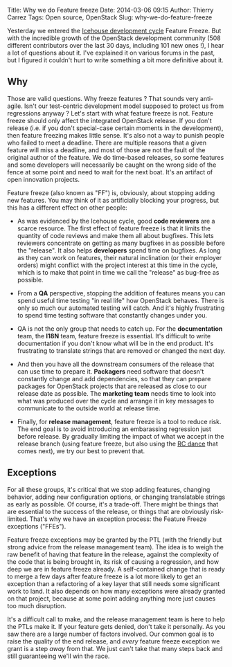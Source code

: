 Title: Why we do Feature freeze
Date: 2014-03-06 09:15
Author: Thierry Carrez
Tags: Open source, OpenStack
Slug: why-we-do-feature-freeze

Yesterday we entered the [Icehouse development
cycle](https://wiki.openstack.org/wiki/Icehouse_Release_Schedule)
Feature Freeze. But with the incredible growth of the OpenStack
development community (508 different contributors over the last 30 days,
including 101 new ones !), I hear a lot of questions about it. I've
explained it on various forums in the past, but I figured it couldn't
hurt to write something a bit more definitive about it.

## Why

Those are valid questions. Why freeze features ? That sounds very
anti-agile. Isn't our test-centric development model supposed to protect
us from regressions anyway ? Let's start with what feature freeze is
not. Feature freeze should only affect the integrated OpenStack release.
If you don't release (i.e. if you don't special-case certain moments in
the development), then feature freezing makes little sense. It's also
not a way to punish people who failed to meet a deadline. There are
multiple reasons that a given feature will miss a deadline, and most of
those are not the fault of the original author of the feature. We do
time-based releases, so some features and some developers will
necessarily be caught on the wrong side of the fence at some point and
need to wait for the next boat. It's an artifact of open innovation
projects.

Feature freeze (also known as "FF") is, obviously, about stopping adding
new features. You may think of it as artificially blocking your
progress, but this has a different effect on other people:

-   As was evidenced by the Icehouse cycle, good **code reviewers** are
    a scarce resource. The first effect of feature freeze is that it
    limits the quantity of code reviews and make them all about
    bugfixes. This lets reviewers concentrate on getting as many
    bugfixes in as possible before the "release". It also helps
    **developers** spend time on bugfixes. As long as they can work on
    features, their natural inclination (or their employer orders) might
    conflict with the project interest at this time in the cycle, which
    is to make that point in time we call the "release" as bug-free as
    possible.

-   From a **QA** perspective, stopping the addition of features means
    you can spend useful time testing "in real life" how OpenStack
    behaves. There is only so much our automated testing will catch. And
    it's highly frustrating to spend time testing software that
    constantly changes under you.

-   QA is not the only group that needs to catch up. For the
    **documentation** team, the **I18N** team, feature freeze is
    essential. It's difficult to write documentation if you don't know
    what will be in the end product. It's frustrating to translate
    strings that are removed or changed the next day.

-   And then you have all the downstream consumers of the release that
    can use time to prepare it. **Packagers** need software that doesn't
    constantly change and add dependencies, so that they can prepare
    packages for OpenStack projects that are released as close to our
    release date as possible. The **marketing team** needs time to look
    into what was produced over the cycle and arrange it in key messages
    to communicate to the outside world at release time.

-   Finally, for **release management**, feature freeze is a tool to
    reduce risk. The end goal is to avoid introducing an embarassing
    regression just before release. By gradually limiting the impact of
    what we accept in the release branch (using feature freeze, but also
    using the [RC
    dance](https://wiki.openstack.org/wiki/ReleaseCycle#Pre-release_.28Release_Candidates_dance.29)
    that comes next), we try our best to prevent that.

## Exceptions

For all these groups, it's critical that we stop adding features,
changing behavior, adding new configuration options, or changing
translatable strings as early as possible. Of course, it's a trade-off.
There might be things that are essential to the success of the release,
or things that are obviously risk-limited. That's why we have an
exception process: the Feature Freeze exceptions ("FFEs").

Feature freeze exceptions may be granted by the PTL (with the friendly
but strong advice from the release management team). The idea is to
weigh the raw benefit of having that feature **in** the release, against
the complexity of the code that is being brought in, its risk of causing
a regression, and how deep we are in feature freeze already. A
self-contained change that is ready to merge a few days after feature
freeze is a lot more likely to get an exception than a refactoring of a
key layer that still needs some significant work to land. It also
depends on how many exceptions were already granted on that project,
because at some point adding anything more just causes too much
disruption.

It's a difficult call to make, and the release management team is here
to help the PTLs make it. If your feature gets denied, don't take it
personally. As you saw there are a large number of factors involved. Our
common goal is to raise the quality of the end release, and *every*
feature freeze exception we grant is a step *away* from that. We just
can't take that many steps back and still guaranteeing we'll win the
race.

 
